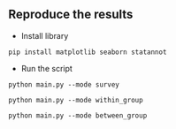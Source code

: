 
## Reproduce the results
* Install library

```pip install matplotlib seaborn statannot```

* Run the script

```python main.py --mode survey```

```python main.py --mode within_group```

```python main.py --mode between_group```
